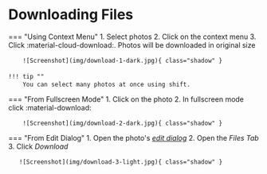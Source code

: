 # Downloading Files #

=== "Using Context Menu"
     1. Select photos
     2. Click on the context menu
     3. Click :material-cloud-download:. Photos will be downloaded in original size

        ![Screenshot](img/download-1-dark.jpg){ class="shadow" }

    !!! tip ""
        You can select many photos at once using shift.

=== "From Fullscreen Mode"
     1. Click on the photo
     2. In fullscreen mode click :material-download:

        ![Screenshot](img/download-2-dark.jpg){ class="shadow" }

=== "From Edit Dialog"
    1. Open the photo's  [*edit dialog*](edit.md)
    2. Open the *Files Tab*
    3. Click *Download*
    
       ![Screenshot](img/download-3-light.jpg){ class="shadow" }



